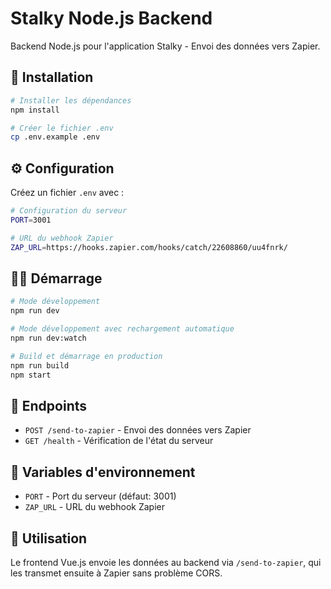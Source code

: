 # Stalky Node.js Backend

Backend Node.js pour l'application Stalky - Envoi des données vers Zapier.

## 🚀 Installation

```bash
# Installer les dépendances
npm install

# Créer le fichier .env
cp .env.example .env
```

## ⚙️ Configuration

Créez un fichier `.env` avec :

```bash
# Configuration du serveur
PORT=3001

# URL du webhook Zapier
ZAP_URL=https://hooks.zapier.com/hooks/catch/22608860/uu4fnrk/
```

## 🏃‍♂️ Démarrage

```bash
# Mode développement
npm run dev

# Mode développement avec rechargement automatique
npm run dev:watch

# Build et démarrage en production
npm run build
npm start
```

## 📡 Endpoints

- `POST /send-to-zapier` - Envoi des données vers Zapier
- `GET /health` - Vérification de l'état du serveur

## 🔧 Variables d'environnement

- `PORT` - Port du serveur (défaut: 3001)
- `ZAP_URL` - URL du webhook Zapier

## 📝 Utilisation

Le frontend Vue.js envoie les données au backend via `/send-to-zapier`, qui les transmet ensuite à Zapier sans problème CORS.

